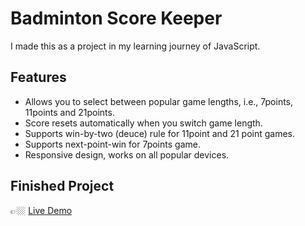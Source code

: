 # Badminton Score Keeper
I made this as a project in my learning journey of JavaScript.

## Features
* Allows you to select between popular game lengths, i.e., 7points, 11points and 21points.
* Score resets automatically when you switch game length.
* Supports win-by-two (deuce) rule for 11point and 21 point games.
* Supports next-point-win for 7points game.
* Responsive design, works on all popular devices.

## Finished Project

👉🏼 <a href="https://berserkwal.github.io/Badminton-Score-Keeper">Live Demo</a>
